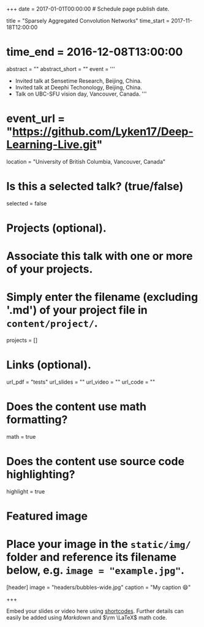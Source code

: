 +++
date = 2017-01-01T00:00:00  # Schedule page publish date.

title = "Sparsely Aggregated Convolution Networks"
time_start = 2017-11-18T12:00:00
# time_end = 2016-12-08T13:00:00
abstract = ""
abstract_short = ""
event = '''
* Invited talk at Sensetime Research, Beijing, China.
* Invited talk at Deephi Techonology, Beijing, China.
* Talk on UBC-SFU vision day, Vancouver, Canada.
'''
# event_url = "https://github.com/Lyken17/Deep-Learning-Live.git"
location = "University of British Columbia, Vancouver, Canada"

# Is this a selected talk? (true/false)
selected = false

# Projects (optional).
#   Associate this talk with one or more of your projects.
#   Simply enter the filename (excluding '.md') of your project file in `content/project/`.
projects = []

# Links (optional).
url_pdf = "tests"
url_slides = ""
url_video = ""
url_code = ""

# Does the content use math formatting?
math = true

# Does the content use source code highlighting?
highlight = true

# Featured image
# Place your image in the `static/img/` folder and reference its filename below, e.g. `image = "example.jpg"`.
[header]
image = "headers/bubbles-wide.jpg"
caption = "My caption :smile:"

+++

Embed your slides or video here using [shortcodes](https://sourcethemes.com/academic/post/writing-markdown-latex/). Further details can easily be added using *Markdown* and $\rm \LaTeX$ math code.

